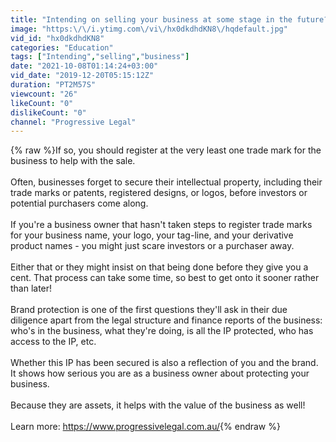 ```yaml
---
title: "Intending on selling your business at some stage in the future?"
image: "https:\/\/i.ytimg.com\/vi\/hx0dkdhdKN8\/hqdefault.jpg"
vid_id: "hx0dkdhdKN8"
categories: "Education"
tags: ["Intending","selling","business"]
date: "2021-10-08T01:14:24+03:00"
vid_date: "2019-12-20T05:15:12Z"
duration: "PT2M57S"
viewcount: "26"
likeCount: "0"
dislikeCount: "0"
channel: "Progressive Legal"
---
```

{% raw %}If so, you should register at the very least one trade mark for the business to help with the sale.<br /><br />Often, businesses forget to secure their intellectual property, including their trade marks or patents, registered designs, or logos, before investors or potential purchasers come along.<br /><br />If you're a business owner that hasn't taken steps to register trade marks for your business name, your logo, your tag-line, and your derivative product names - you might just scare investors or a purchaser away.<br /><br />Either that or they might insist on that being done before they give you a cent. That process can take some time, so best to get onto it sooner rather than later!<br /><br />Brand protection is one of the first questions they'll ask in their due diligence apart from the legal structure and finance reports of the business: who's in the business, what they're doing, is all the IP protected, who has access to the IP, etc.<br /><br />Whether this IP has been secured is also a reflection of you and the brand. It shows how serious you are as a business owner about protecting your business.<br /><br />Because they are assets, it helps with the value of the business as well!<br /><br />Learn more: <a rel="nofollow" target="blank" href="https://www.progressivelegal.com.au/">https://www.progressivelegal.com.au/</a>{% endraw %}
